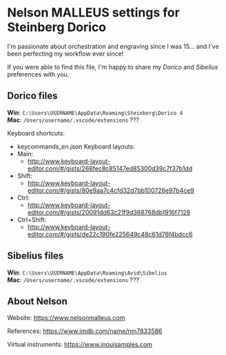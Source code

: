 # Nelson MALLEUS settings for Steinberg Dorico

I'm passionate about orchestration and engraving since I was 15... and I've been perfecting my workflow ever since!

If you were able to find this file, I'm happy to share my *Dorico* and *Sibelius* preferences with you.

## Dorico files
__Win__: `C:\Users\USERNAME\AppData\Roaming\Steinberg\Dorico 4`  
__Mac__: `/Users/username/.vscode/extensions`  ???

Keyboard shortcuts:
 - keycommands_en.json
Keyboard layouts:
 - Main:
     - http://www.keyboard-layout-editor.com/#/gists/268fec8c85147ed85300d39c7f37b1dd
 - Shift:
     - http://www.keyboard-layout-editor.com/#/gists/80e9aa7c4cfd32d7bb100726e97b4ce9
 - Ctrl:
     - http://www.keyboard-layout-editor.com/#/gists/20091dd63c21f9d368768db1916f7128
 - Ctrl+Shift:
     - http://www.keyboard-layout-editor.com/#/gists/de22c190fe225649c48c61d76f4bdcc6

## Sibelius files
__Win__: `C:\Users\USERNAME\AppData\Roaming\Avid\Sibelius`  
__Mac__: `/Users/username/.vscode/extensions`  ???

## About Nelson

Website: https://www.nelsonmalleus.com

References: https://www.imdb.com/name/nm7833586

Virtual instruments: https://www.inouisamples.com